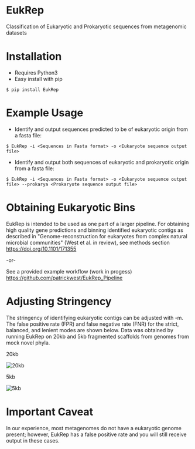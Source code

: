 # EukRep #
Classification of Eukaryotic and Prokaryotic sequences from metagenomic datasets

# Installation #
* Requires Python3
* Easy install with pip
```
$ pip install EukRep
```
# Example Usage #
* Identify and output sequences predicted to be of eukaryotic origin from a fasta file:
```
$ EukRep -i <Sequences in Fasta format> -o <Eukaryote sequence output file>
```
* Identify and output both sequences of eukaryotic and prokaryotic origin from a fasta file:
```
$ EukRep -i <Sequences in Fasta format> -o <Eukaryote sequence output file> --prokarya <Prokaryote sequence output file>
```

# Obtaining Eukaryotic Bins #

EukRep is intended to be used as one part of a larger pipeline. For obtaining high quality gene predictions and binning identified eukaryotic contigs as described in "Genome-reconstruction for eukaryotes from complex natural microbial communities" (West et al. in review), see methods section https://doi.org/10.1101/171355

-or-

See a provided example workflow (work in progess)
https://github.com/patrickwest/EukRep_Pipeline

# Adjusting Stringency #

The stringency of identifying eukaryotic contigs can be adjusted with -m. The false positive rate (FPR) and false negative rate (FNR) for the strict, balanced, and lenient modes are shown below. Data was obtained by running EukRep on 20kb and 5kb fragmented scaffolds from genomes from mock novel phyla.

20kb

![20kb](https://github.com/patrickwest/EukRep/blob/master/images/20kb_fpr.png)

5kb

![5kb](https://github.com/patrickwest/EukRep/blob/master/images/5kb_fpr.png)

# Important Caveat #

In our experience, most metagenomes do not have a eukaryotic genome present; however, EukRep has a false positive rate and you will still receive output in these cases. 
